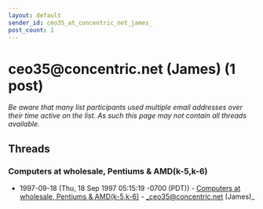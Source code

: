 ```yaml
---
layout: default
sender_id: ceo35_at_concentric_net_james_
post_count: 1
---
```


# ceo35<span>@</span>concentric.net (James) (1 post)

_Be aware that many list participants used multiple email addresses over their time active on the list. As such this page may not contain all threads available._

## Threads

### Computers at wholesale, Pentiums & AMD(k-5,k-6)
+ 1997-09-18 (Thu, 18 Sep 1997 05:15:19 -0700 (PDT)) - [Computers at wholesale, Pentiums & AMD(k-5,k-6)](/archive/1997/09/14c1d0d93cd8b554ce64fb7a486e4baa3c8cbe5c4924332a2d5ab05b7a4a5ae8) - _ceo35@concentric.net (James)_

